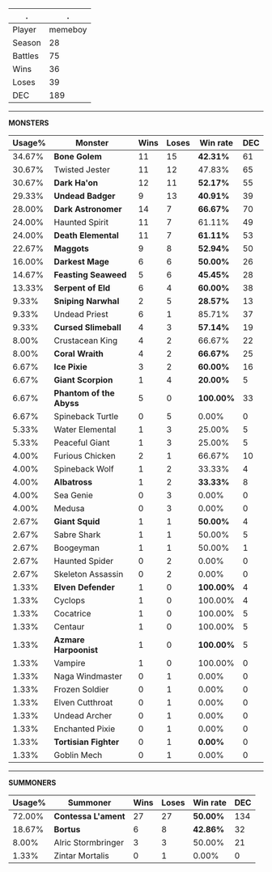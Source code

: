 .|.
|-|-
Player|memeboy
Season|28
Battles|75
Wins|36
Loses|39
DEC|189

---
**MONSTERS**

Usage%|Monster|Wins|Loses|Win rate|DEC|
-|-|-|-|-|-|
34.67%|**Bone Golem**|11|15|**42.31%**|61|
30.67%|Twisted Jester|11|12|47.83%|65|
30.67%|**Dark Ha'on**|12|11|**52.17%**|55|
29.33%|**Undead Badger**|9|13|**40.91%**|39|
28.00%|**Dark Astronomer**|14|7|**66.67%**|70|
24.00%|Haunted Spirit|11|7|61.11%|49|
24.00%|**Death Elemental**|11|7|**61.11%**|53|
22.67%|**Maggots**|9|8|**52.94%**|50|
16.00%|**Darkest Mage**|6|6|**50.00%**|26|
14.67%|**Feasting Seaweed**|5|6|**45.45%**|28|
13.33%|**Serpent of Eld**|6|4|**60.00%**|38|
9.33%|**Sniping Narwhal**|2|5|**28.57%**|13|
9.33%|Undead Priest|6|1|85.71%|37|
9.33%|**Cursed Slimeball**|4|3|**57.14%**|19|
8.00%|Crustacean King|4|2|66.67%|22|
8.00%|**Coral Wraith**|4|2|**66.67%**|25|
6.67%|**Ice Pixie**|3|2|**60.00%**|16|
6.67%|**Giant Scorpion**|1|4|**20.00%**|5|
6.67%|**Phantom of the Abyss**|5|0|**100.00%**|33|
6.67%|Spineback Turtle|0|5|0.00%|0|
5.33%|Water Elemental|1|3|25.00%|5|
5.33%|Peaceful Giant|1|3|25.00%|5|
4.00%|Furious Chicken|2|1|66.67%|10|
4.00%|Spineback Wolf|1|2|33.33%|4|
4.00%|**Albatross**|1|2|**33.33%**|8|
4.00%|Sea Genie|0|3|0.00%|0|
4.00%|Medusa|0|3|0.00%|0|
2.67%|**Giant Squid**|1|1|**50.00%**|4|
2.67%|Sabre Shark|1|1|50.00%|5|
2.67%|Boogeyman|1|1|50.00%|1|
2.67%|Haunted Spider|0|2|0.00%|0|
2.67%|Skeleton Assassin|0|2|0.00%|0|
1.33%|**Elven Defender**|1|0|**100.00%**|4|
1.33%|Cyclops|1|0|100.00%|4|
1.33%|Cocatrice|1|0|100.00%|5|
1.33%|Centaur|1|0|100.00%|5|
1.33%|**Azmare Harpoonist**|1|0|**100.00%**|5|
1.33%|Vampire|1|0|100.00%|0|
1.33%|Naga Windmaster|0|1|0.00%|0|
1.33%|Frozen Soldier|0|1|0.00%|0|
1.33%|Elven Cutthroat|0|1|0.00%|0|
1.33%|Undead Archer|0|1|0.00%|0|
1.33%|Enchanted Pixie|0|1|0.00%|0|
1.33%|**Tortisian Fighter**|0|1|**0.00%**|0|
1.33%|Goblin Mech|0|1|0.00%|0|

---
**SUMMONERS**

Usage%|Summoner|Wins|Loses|Win rate|DEC|
-|-|-|-|-|-|
72.00%|**Contessa L'ament**|27|27|**50.00%**|134|
18.67%|**Bortus**|6|8|**42.86%**|32|
8.00%|Alric Stormbringer|3|3|50.00%|21|
1.33%|Zintar Mortalis|0|1|0.00%|0|
